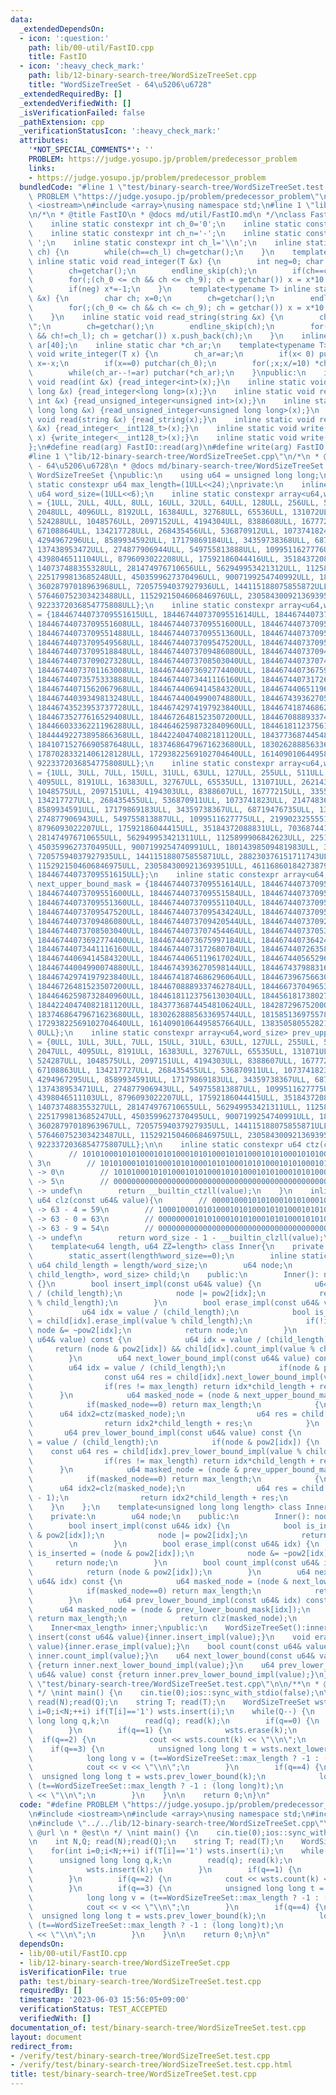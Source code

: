 ```yaml
---
data:
  _extendedDependsOn:
  - icon: ':question:'
    path: lib/00-util/FastIO.cpp
    title: FastIO
  - icon: ':heavy_check_mark:'
    path: lib/12-binary-search-tree/WordSizeTreeSet.cpp
    title: "WordSizeTreeSet - 64\u5206\u6728"
  _extendedRequiredBy: []
  _extendedVerifiedWith: []
  _isVerificationFailed: false
  _pathExtension: cpp
  _verificationStatusIcon: ':heavy_check_mark:'
  attributes:
    '*NOT_SPECIAL_COMMENTS*': ''
    PROBLEM: https://judge.yosupo.jp/problem/predecessor_problem
    links:
    - https://judge.yosupo.jp/problem/predecessor_problem
  bundledCode: "#line 1 \"test/binary-search-tree/WordSizeTreeSet.test.cpp\"\n#define\
    \ PROBLEM \"https://judge.yosupo.jp/problem/predecessor_problem\"\n\n#include\
    \ <iostream>\n#include <array>\nusing namespace std;\n#line 1 \"lib/00-util/FastIO.cpp\"\
    \n/*\n * @title FastIO\n * @docs md/util/FastIO.md\n */\nclass FastIO{\nprivate:\n\
    \    inline static constexpr int ch_0='0';\n    inline static constexpr int ch_9='9';\n\
    \    inline static constexpr int ch_n='-';\n    inline static constexpr int ch_s='\
    \ ';\n    inline static constexpr int ch_l='\\n';\n    inline static void endline_skip(char&\
    \ ch) {\n        while(ch==ch_l) ch=getchar();\n    }\n    template<typename T>\
    \ inline static void read_integer(T &x) {\n        int neg=0; char ch; x=0;\n\
    \        ch=getchar();\n        endline_skip(ch);\n        if(ch==ch_n) neg=1,ch=getchar();\n\
    \        for(;(ch_0 <= ch && ch <= ch_9); ch = getchar()) x = x*10 + (ch-ch_0);\n\
    \        if(neg) x*=-1;\n    }\n    template<typename T> inline static void read_unsigned_integer(T\
    \ &x) {\n        char ch; x=0;\n        ch=getchar();\n        endline_skip(ch);\n\
    \        for(;(ch_0 <= ch && ch <= ch_9); ch = getchar()) x = x*10 + (ch-ch_0);\n\
    \    }\n    inline static void read_string(string &x) {\n        char ch; x=\"\
    \";\n        ch=getchar();\n        endline_skip(ch);\n        for(;(ch != ch_s\
    \ && ch!=ch_l); ch = getchar()) x.push_back(ch);\n    }\n    inline static char\
    \ ar[40];\n    inline static char *ch_ar;\n    template<typename T> inline static\
    \ void write_integer(T x) {\n        ch_ar=ar;\n        if(x< 0) putchar(ch_n),\
    \ x=-x;\n        if(x==0) putchar(ch_0);\n        for(;x;x/=10) *ch_ar++=(ch_0+x%10);\n\
    \        while(ch_ar--!=ar) putchar(*ch_ar);\n    }\npublic:\n    inline static\
    \ void read(int &x) {read_integer<int>(x);}\n    inline static void read(long\
    \ long &x) {read_integer<long long>(x);}\n    inline static void read(unsigned\
    \ int &x) {read_unsigned_integer<unsigned int>(x);}\n    inline static void read(unsigned\
    \ long long &x) {read_unsigned_integer<unsigned long long>(x);}\n    inline static\
    \ void read(string &x) {read_string(x);}\n    inline static void read(__int128_t\
    \ &x) {read_integer<__int128_t>(x);}\n    inline static void write(__int128_t\
    \ x) {write_integer<__int128_t>(x);}\n    inline static void write(char x) {putchar(x);}\n\
    };\n#define read(arg) FastIO::read(arg)\n#define write(arg) FastIO::write(arg)\n\
    #line 1 \"lib/12-binary-search-tree/WordSizeTreeSet.cpp\"\n/*\n * @title WordSizeTreeSet\
    \ - 64\u5206\u6728\n * @docs md/binary-search-tree/WordSizeTreeSet.md\n */\nclass\
    \ WordSizeTreeSet {\npublic:\n    using u64 = unsigned long long;\n    inline\
    \ static constexpr u64 max_length=(1ULL<<24);\nprivate:\n    inline static constexpr\
    \ u64 word_size=(1ULL<<6);\n    inline static constexpr array<u64,word_size> pow2\
    \ = {1ULL, 2ULL, 4ULL, 8ULL, 16ULL, 32ULL, 64ULL, 128ULL, 256ULL, 512ULL, 1024ULL,\
    \ 2048ULL, 4096ULL, 8192ULL, 16384ULL, 32768ULL, 65536ULL, 131072ULL, 262144ULL,\
    \ 524288ULL, 1048576ULL, 2097152ULL, 4194304ULL, 8388608ULL, 16777216ULL, 33554432ULL,\
    \ 67108864ULL, 134217728ULL, 268435456ULL, 536870912ULL, 1073741824ULL, 2147483648ULL,\
    \ 4294967296ULL, 8589934592ULL, 17179869184ULL, 34359738368ULL, 68719476736ULL,\
    \ 137438953472ULL, 274877906944ULL, 549755813888ULL, 1099511627776ULL, 2199023255552ULL,\
    \ 4398046511104ULL, 8796093022208ULL, 17592186044416ULL, 35184372088832ULL, 70368744177664ULL,\
    \ 140737488355328ULL, 281474976710656ULL, 562949953421312ULL, 1125899906842624ULL,\
    \ 2251799813685248ULL, 4503599627370496ULL, 9007199254740992ULL, 18014398509481984ULL,\
    \ 36028797018963968ULL, 72057594037927936ULL, 144115188075855872ULL, 288230376151711744ULL,\
    \ 576460752303423488ULL, 1152921504606846976ULL, 2305843009213693952ULL, 4611686018427387904ULL,\
    \ 9223372036854775808ULL};\n    inline static constexpr array<u64,word_size> next_lower_bound_mask\
    \ = {18446744073709551615ULL, 18446744073709551614ULL, 18446744073709551612ULL,\
    \ 18446744073709551608ULL, 18446744073709551600ULL, 18446744073709551584ULL, 18446744073709551552ULL,\
    \ 18446744073709551488ULL, 18446744073709551360ULL, 18446744073709551104ULL, 18446744073709550592ULL,\
    \ 18446744073709549568ULL, 18446744073709547520ULL, 18446744073709543424ULL, 18446744073709535232ULL,\
    \ 18446744073709518848ULL, 18446744073709486080ULL, 18446744073709420544ULL, 18446744073709289472ULL,\
    \ 18446744073709027328ULL, 18446744073708503040ULL, 18446744073707454464ULL, 18446744073705357312ULL,\
    \ 18446744073701163008ULL, 18446744073692774400ULL, 18446744073675997184ULL, 18446744073642442752ULL,\
    \ 18446744073575333888ULL, 18446744073441116160ULL, 18446744073172680704ULL, 18446744072635809792ULL,\
    \ 18446744071562067968ULL, 18446744069414584320ULL, 18446744065119617024ULL, 18446744056529682432ULL,\
    \ 18446744039349813248ULL, 18446744004990074880ULL, 18446743936270598144ULL, 18446743798831644672ULL,\
    \ 18446743523953737728ULL, 18446742974197923840ULL, 18446741874686296064ULL, 18446739675663040512ULL,\
    \ 18446735277616529408ULL, 18446726481523507200ULL, 18446708889337462784ULL, 18446673704965373952ULL,\
    \ 18446603336221196288ULL, 18446462598732840960ULL, 18446181123756130304ULL, 18445618173802708992ULL,\
    \ 18444492273895866368ULL, 18442240474082181120ULL, 18437736874454810624ULL, 18428729675200069632ULL,\
    \ 18410715276690587648ULL, 18374686479671623680ULL, 18302628885633695744ULL, 18158513697557839872ULL,\
    \ 17870283321406128128ULL, 17293822569102704640ULL, 16140901064495857664ULL, 13835058055282163712ULL,\
    \ 9223372036854775808ULL};\n    inline static constexpr array<u64,word_size> prev_lower_bound_mask\
    \ = {1ULL, 3ULL, 7ULL, 15ULL, 31ULL, 63ULL, 127ULL, 255ULL, 511ULL, 1023ULL, 2047ULL,\
    \ 4095ULL, 8191ULL, 16383ULL, 32767ULL, 65535ULL, 131071ULL, 262143ULL, 524287ULL,\
    \ 1048575ULL, 2097151ULL, 4194303ULL, 8388607ULL, 16777215ULL, 33554431ULL, 67108863ULL,\
    \ 134217727ULL, 268435455ULL, 536870911ULL, 1073741823ULL, 2147483647ULL, 4294967295ULL,\
    \ 8589934591ULL, 17179869183ULL, 34359738367ULL, 68719476735ULL, 137438953471ULL,\
    \ 274877906943ULL, 549755813887ULL, 1099511627775ULL, 2199023255551ULL, 4398046511103ULL,\
    \ 8796093022207ULL, 17592186044415ULL, 35184372088831ULL, 70368744177663ULL, 140737488355327ULL,\
    \ 281474976710655ULL, 562949953421311ULL, 1125899906842623ULL, 2251799813685247ULL,\
    \ 4503599627370495ULL, 9007199254740991ULL, 18014398509481983ULL, 36028797018963967ULL,\
    \ 72057594037927935ULL, 144115188075855871ULL, 288230376151711743ULL, 576460752303423487ULL,\
    \ 1152921504606846975ULL, 2305843009213693951ULL, 4611686018427387903ULL, 9223372036854775807ULL,\
    \ 18446744073709551615ULL};\n    inline static constexpr array<u64,word_size>\
    \ next_upper_bound_mask = {18446744073709551614ULL, 18446744073709551612ULL, 18446744073709551608ULL,\
    \ 18446744073709551600ULL, 18446744073709551584ULL, 18446744073709551552ULL, 18446744073709551488ULL,\
    \ 18446744073709551360ULL, 18446744073709551104ULL, 18446744073709550592ULL, 18446744073709549568ULL,\
    \ 18446744073709547520ULL, 18446744073709543424ULL, 18446744073709535232ULL, 18446744073709518848ULL,\
    \ 18446744073709486080ULL, 18446744073709420544ULL, 18446744073709289472ULL, 18446744073709027328ULL,\
    \ 18446744073708503040ULL, 18446744073707454464ULL, 18446744073705357312ULL, 18446744073701163008ULL,\
    \ 18446744073692774400ULL, 18446744073675997184ULL, 18446744073642442752ULL, 18446744073575333888ULL,\
    \ 18446744073441116160ULL, 18446744073172680704ULL, 18446744072635809792ULL, 18446744071562067968ULL,\
    \ 18446744069414584320ULL, 18446744065119617024ULL, 18446744056529682432ULL, 18446744039349813248ULL,\
    \ 18446744004990074880ULL, 18446743936270598144ULL, 18446743798831644672ULL, 18446743523953737728ULL,\
    \ 18446742974197923840ULL, 18446741874686296064ULL, 18446739675663040512ULL, 18446735277616529408ULL,\
    \ 18446726481523507200ULL, 18446708889337462784ULL, 18446673704965373952ULL, 18446603336221196288ULL,\
    \ 18446462598732840960ULL, 18446181123756130304ULL, 18445618173802708992ULL, 18444492273895866368ULL,\
    \ 18442240474082181120ULL, 18437736874454810624ULL, 18428729675200069632ULL, 18410715276690587648ULL,\
    \ 18374686479671623680ULL, 18302628885633695744ULL, 18158513697557839872ULL, 17870283321406128128ULL,\
    \ 17293822569102704640ULL, 16140901064495857664ULL, 13835058055282163712ULL, 9223372036854775808ULL,\
    \ 0ULL};\n    inline static constexpr array<u64,word_size> prev_upper_bound_mask\
    \ = {0ULL, 1ULL, 3ULL, 7ULL, 15ULL, 31ULL, 63ULL, 127ULL, 255ULL, 511ULL, 1023ULL,\
    \ 2047ULL, 4095ULL, 8191ULL, 16383ULL, 32767ULL, 65535ULL, 131071ULL, 262143ULL,\
    \ 524287ULL, 1048575ULL, 2097151ULL, 4194303ULL, 8388607ULL, 16777215ULL, 33554431ULL,\
    \ 67108863ULL, 134217727ULL, 268435455ULL, 536870911ULL, 1073741823ULL, 2147483647ULL,\
    \ 4294967295ULL, 8589934591ULL, 17179869183ULL, 34359738367ULL, 68719476735ULL,\
    \ 137438953471ULL, 274877906943ULL, 549755813887ULL, 1099511627775ULL, 2199023255551ULL,\
    \ 4398046511103ULL, 8796093022207ULL, 17592186044415ULL, 35184372088831ULL, 70368744177663ULL,\
    \ 140737488355327ULL, 281474976710655ULL, 562949953421311ULL, 1125899906842623ULL,\
    \ 2251799813685247ULL, 4503599627370495ULL, 9007199254740991ULL, 18014398509481983ULL,\
    \ 36028797018963967ULL, 72057594037927935ULL, 144115188075855871ULL, 288230376151711743ULL,\
    \ 576460752303423487ULL, 1152921504606846975ULL, 2305843009213693951ULL, 4611686018427387903ULL,\
    \ 9223372036854775807ULL};\n\n    inline static constexpr u64 ctz(const u64& value){\n\
    \        // 1010100010101000101010001010100010101000101010001010100010101000 ->\
    \ 3\n        // 1010100010101000101010001010100010101000101010001010100010101001\
    \ -> 0\n        // 1010100010101000101010001010100010101000101010001010100010100000\
    \ -> 5\n        // 0000000000000000000000000000000000000000000000000000000000000000\
    \ -> undef\n        return __builtin_ctzll(value);\n    }\n    inline static constexpr\
    \ u64 clz(const u64& value){\n        // 0000100010101000101010001010100010101000101010001010100010101000\
    \ -> 63 - 4 = 59\n        // 1000100010101000101010001010100010101000101010001010100010101000\
    \ -> 63 - 0 = 63\n        // 0000000010101000101010001010100010101000101010001010100010101000\
    \ -> 63 - 9 = 54\n        // 0000000000000000000000000000000000000000000000000000000000000000\
    \ -> undef\n        return word_size - 1 - __builtin_clzll(value);\n    }\n\n\
    \    template<u64 length, u64 ZZ=length> class Inner{\n    private:        \n\
    \        static_assert(length%word_size==0);\n        inline static constexpr\
    \ u64 child_length = length/word_size;\n        u64 node;\n        array<Inner<child_length,\
    \ child_length>, word_size> child;\n    public:\n        Inner(): node(0ULL),child()\
    \ {}\n        bool insert_impl(const u64& value) {\n            u64 idx = value\
    \ / (child_length);\n            node |= pow2[idx];\n            return child[idx].insert_impl(value\
    \ % child_length);\n        }\n        bool erase_impl(const u64& value) {\n \
    \           u64 idx = value / (child_length);\n            bool is_exist_child_node\
    \ = child[idx].erase_impl(value % child_length);\n            if(!is_exist_child_node)\
    \ node &= ~pow2[idx];\n            return node;\n        }\n        bool count_impl(const\
    \ u64& value) const {\n            u64 idx = value / (child_length);\n       \
    \     return (node & pow2[idx]) && child[idx].count_impl(value % child_length);\n\
    \        }\n        u64 next_lower_bound_impl(const u64& value) const {\n    \
    \        u64 idx = value / (child_length);\n            if(node & pow2[idx]) {\n\
    \                const u64 res = child[idx].next_lower_bound_impl(value % child_length);\n\
    \                if(res != max_length) return idx*child_length + res;\n      \
    \      }\n            u64 masked_node = (node & next_upper_bound_mask[idx]);\n\
    \            if(masked_node==0) return max_length;\n            {\n          \
    \      u64 idx2=ctz(masked_node);\n                u64 res = child[idx2].next_lower_bound_impl(0);\n\
    \                return idx2*child_length + res;\n            }\n        }\n \
    \       u64 prev_lower_bound_impl(const u64& value) const {\n            u64 idx\
    \ = value / (child_length);\n            if(node & pow2[idx]) {\n            \
    \    const u64 res = child[idx].prev_lower_bound_impl(value % child_length);\n\
    \                if(res != max_length) return idx*child_length + res;\n      \
    \      }\n            u64 masked_node = (node & prev_upper_bound_mask[idx]);\n\
    \            if(masked_node==0) return max_length;\n            {\n          \
    \      u64 idx2=clz(masked_node);\n                u64 res = child[idx2].prev_lower_bound_impl(child_length\
    \ - 1);\n                return idx2*child_length + res;\n            }\n    \
    \    }\n    };\n    template<unsigned long long length> class Inner<length, word_size>{\n\
    \    private:\n        u64 node;\n    public:\n        Inner(): node(0ULL){}\n\
    \        bool insert_impl(const u64& idx) {\n            bool is_inserted = (node\
    \ & pow2[idx]);\n            node |= pow2[idx];\n            return !is_inserted;\
    \        \n        }\n        bool erase_impl(const u64& idx) {\n            bool\
    \ is_inserted = (node & pow2[idx]);\n            node &= ~pow2[idx];\n       \
    \     return node;\n        }\n        bool count_impl(const u64& idx) const {\n\
    \            return (node & pow2[idx]);\n        }\n        u64 next_lower_bound_impl(const\
    \ u64& idx) const {\n            u64 masked_node = (node & next_lower_bound_mask[idx]);\n\
    \            if(masked_node==0) return max_length;\n            return ctz(masked_node);\n\
    \        }\n        u64 prev_lower_bound_impl(const u64& idx) const {\n      \
    \      u64 masked_node = (node & prev_lower_bound_mask[idx]);\n            if(masked_node==0)\
    \ return max_length;\n            return clz(masked_node);\n        }\n    };\n\
    \    Inner<max_length> inner;\npublic:\n    WordSizeTreeSet():inner(){}\n    void\
    \ insert(const u64& value){inner.insert_impl(value);}\n    void erase(const u64&\
    \ value){inner.erase_impl(value);}\n    bool count(const u64& value) const {return\
    \ inner.count_impl(value);}\n    u64 next_lower_bound(const u64& value) const\
    \ {return inner.next_lower_bound_impl(value);}\n    u64 prev_lower_bound(const\
    \ u64& value) const {return inner.prev_lower_bound_impl(value);}\n};\n#line 8\
    \ \"test/binary-search-tree/WordSizeTreeSet.test.cpp\"\n\n/**\n * @url \n * @est\n\
    \ */ \nint main() {\n    cin.tie(0);ios::sync_with_stdio(false);\n\n    int N,Q;\
    \ read(N);read(Q);\n    string T; read(T);\n    WordSizeTreeSet wsts;\n    for(int\
    \ i=0;i<N;++i) if(T[i]=='1') wsts.insert(i);\n    while(Q--) {\n        unsigned\
    \ long long q,k;\n        read(q); read(k);\n        if(q==0) {\n            wsts.insert(k);\n\
    \        }\n        if(q==1) {\n            wsts.erase(k);\n        }\n      \
    \  if(q==2) {\n            cout << wsts.count(k) << \"\\n\";\n        }\n    \
    \    if(q==3) {\n            unsigned long long t = wsts.next_lower_bound(k);\n\
    \            long long v = (t==WordSizeTreeSet::max_length ? -1 : (long long)t);\n\
    \            cout << v << \"\\n\";\n        }\n        if(q==4) {\n          \
    \  unsigned long long t = wsts.prev_lower_bound(k);\n            long long v =\
    \ (t==WordSizeTreeSet::max_length ? -1 : (long long)t);\n            cout << v\
    \ << \"\\n\";\n        }\n    }\n\n    return 0;\n}\n"
  code: "#define PROBLEM \"https://judge.yosupo.jp/problem/predecessor_problem\"\n\
    \n#include <iostream>\n#include <array>\nusing namespace std;\n#include \"../../lib/00-util/FastIO.cpp\"\
    \n#include \"../../lib/12-binary-search-tree/WordSizeTreeSet.cpp\"\n\n/**\n *\
    \ @url \n * @est\n */ \nint main() {\n    cin.tie(0);ios::sync_with_stdio(false);\n\
    \n    int N,Q; read(N);read(Q);\n    string T; read(T);\n    WordSizeTreeSet wsts;\n\
    \    for(int i=0;i<N;++i) if(T[i]=='1') wsts.insert(i);\n    while(Q--) {\n  \
    \      unsigned long long q,k;\n        read(q); read(k);\n        if(q==0) {\n\
    \            wsts.insert(k);\n        }\n        if(q==1) {\n            wsts.erase(k);\n\
    \        }\n        if(q==2) {\n            cout << wsts.count(k) << \"\\n\";\n\
    \        }\n        if(q==3) {\n            unsigned long long t = wsts.next_lower_bound(k);\n\
    \            long long v = (t==WordSizeTreeSet::max_length ? -1 : (long long)t);\n\
    \            cout << v << \"\\n\";\n        }\n        if(q==4) {\n          \
    \  unsigned long long t = wsts.prev_lower_bound(k);\n            long long v =\
    \ (t==WordSizeTreeSet::max_length ? -1 : (long long)t);\n            cout << v\
    \ << \"\\n\";\n        }\n    }\n\n    return 0;\n}\n"
  dependsOn:
  - lib/00-util/FastIO.cpp
  - lib/12-binary-search-tree/WordSizeTreeSet.cpp
  isVerificationFile: true
  path: test/binary-search-tree/WordSizeTreeSet.test.cpp
  requiredBy: []
  timestamp: '2023-06-03 15:56:05+09:00'
  verificationStatus: TEST_ACCEPTED
  verifiedWith: []
documentation_of: test/binary-search-tree/WordSizeTreeSet.test.cpp
layout: document
redirect_from:
- /verify/test/binary-search-tree/WordSizeTreeSet.test.cpp
- /verify/test/binary-search-tree/WordSizeTreeSet.test.cpp.html
title: test/binary-search-tree/WordSizeTreeSet.test.cpp
---
```

